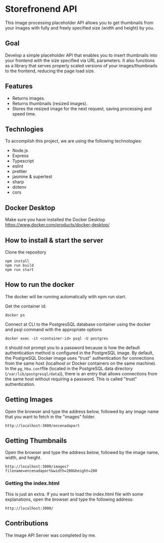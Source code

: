 # Storefronend API

This image processing placeholder API allows you to get thumbnails from your images with fully and freely specified size (width and height) by you.

## Goal

Develop a simple placeholder API that enables you to insert thumbnails into your frontend with the size specified via URL parameters. It also functions as a library that serves properly scaled versions of your images/thumbnails to the frontend, reducing the page load size.

## Features

- Returns images.
- Returns thumbnails (resized images).
- Stores the resized image for the next request, saving processing and speed time.

## Technlogies

To accomplish this project, we are using the following technologies:

- Node.js
- Express
- Typescript
- eslint
- prettier
- jasmine & supertest
- sharp
- dotenv
- cors

## Docker Desktop

Make sure you have installed the Docker Desktop
https://www.docker.com/products/docker-desktop/

## How to install & start the server

Clone the repository

```
npm install
npm run build
npm run start
```

## How to run the docker

The docker will be running automatically with npm run start.

Get the container id:

```
docker ps
```

Connect at CLI to the PostgresSQL database container using the docker and psql command with the appropriate options

```
docker exec -it <container-id> psql -U postgres
```

it should not prompt you to a password because is how the default authentication method is configured in the PostgreSQL image.
By default, the PostgreSQL Docker image uses "trust" authentication for connections from the same host (localhost or Docker containers on the same machine).
In the `pg_hba.conf`file (located in the PostgreSQL data directory (`/var/lib/postgresql/data`)), there is an entry that allows connections from the same host without requiring a password. This is called "trust" authentication.

## Getting Images

Open the browser and type the address below, followed by any image name that you want to fetch in the "images" folder.

```
http://localhost:3000/encenadaport
```

## Getting Thumbnails

Open the browser and type the address below, followed by the image name, width, and height.

```
http://localhost:3000/images?filename=encenadaport&width=200&height=200
```

### Getting the index.html

This is just an extra. If you want to load the index.html file with some explanations, open the browser and type the following address:

```
http://localhost:3000/
```

## Contributions

The Image API Server was completed by me.
